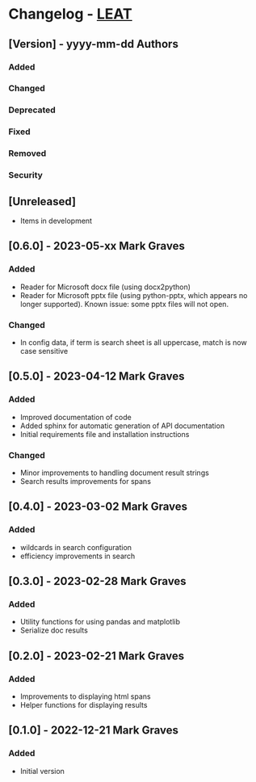 # Changelog - [LEAT](https://github.com/markgraves/leat)

## [Version] - yyyy-mm-dd Authors
### Added
### Changed
### Deprecated
### Fixed
### Removed
### Security

## [Unreleased]
- Items in development

## [0.6.0] - 2023-05-xx Mark Graves
### Added
- Reader for Microsoft docx file (using docx2python)
- Reader for Microsoft pptx file (using python-pptx, which appears no longer supported). Known issue: some pptx files will not open.
### Changed
- In config data, if term is search sheet is all uppercase, match is now case sensitive


## [0.5.0] - 2023-04-12 Mark Graves
### Added
- Improved documentation of code
- Added sphinx for automatic generation of API documentation
- Initial requirements file and installation instructions

### Changed
- Minor improvements to handling document result strings
- Search results improvements for spans

## [0.4.0] - 2023-03-02 Mark Graves
### Added
- wildcards in search configuration
- efficiency improvements in search

## [0.3.0] - 2023-02-28 Mark Graves
### Added
- Utility functions for using pandas and matplotlib
- Serialize doc results

## [0.2.0] - 2023-02-21 Mark Graves
### Added
- Improvements to displaying html spans
- Helper functions for displaying results

## [0.1.0] - 2022-12-21 Mark Graves
### Added
- Initial version

